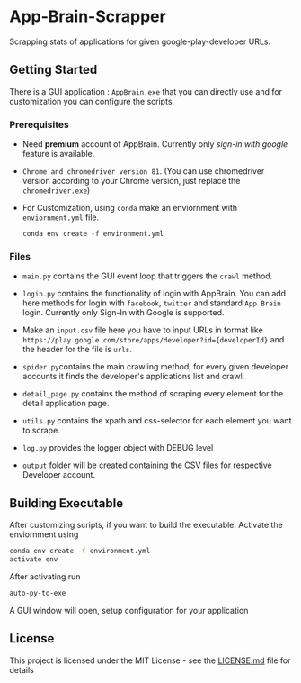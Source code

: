 # App-Brain-Scrapper

Scrapping stats of applications for given google-play-developer URLs.

## Getting Started

There is a GUI application : `AppBrain.exe` that you can directly use and for customization you can configure the scripts.

### Prerequisites

* Need <b>premium</b> account of AppBrain. Currently only *sign-in with google* feature is available.

* `Chrome and chromedriver version 81`. (You can use chromedriver version according to your Chrome version, just replace the `chromedriver.exe`)

* For Customization, using `conda` make an enviornment with `enviornment.yml` file.


    ```
    conda env create -f environment.yml
    ```

### Files

* `main.py` contains the GUI event loop that triggers the `crawl` method.

* `login.py` contains the functionality of login with AppBrain. You can add here methods for login with `facebook`, `twitter` and standard `App Brain` login. Currently only Sign-In with Google is supported.

* Make an `input.csv` file here you have to input URLs in format like `https://play.google.com/store/apps/developer?id={developerId}` and the header for the file is `urls`.

* `spider.py`contains the main crawling method, for every given developer accounts it finds the developer's applications list and crawl. 

* `detail_page.py` contains the method of scraping every element for the detail application page.

* `utils.py` contains the xpath and css-selector for each element you want to scrape.

* `log.py` provides the logger object with DEBUG level

* `output` folder will be created containing the CSV files for respective Developer account.

## Building Executable

After customizing scripts, if you want to build the executable. Activate the enviornment using 

```bash
conda env create -f environment.yml
activate env  
```

After activating run 
```bash
auto-py-to-exe
```
A GUI window will open,
setup configuration for your application

## License

This project is licensed under the MIT License - see the [LICENSE.md](LICENSE.md) file for details


